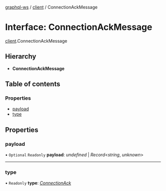 [graphql-ws](../README.md) / [client](../modules/client.md) / ConnectionAckMessage

# Interface: ConnectionAckMessage

[client](../modules/client.md).ConnectionAckMessage

## Hierarchy

* **ConnectionAckMessage**

## Table of contents

### Properties

- [payload](client.connectionackmessage.md#payload)
- [type](client.connectionackmessage.md#type)

## Properties

### payload

• `Optional` `Readonly` **payload**: *undefined* | *Record*<*string*, *unknown*\>

___

### type

• `Readonly` **type**: [*ConnectionAck*](../enums/message.messagetype.md#connectionack)
